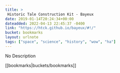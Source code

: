 ```yaml
---
title: > 
 Historic Tale Construction Kit - Bayeux
date: 2019-01-14T20:24:34+00:00
dateadded: 2022-04-13 22:45:37 -0400
link: "https://htck.github.io/bayeux/#!/"
bucket: bookmarks
layout: urlnote
tags: ["space", "science", "history", "wow", "ha"]
--- 
```

No Description
 <!-- end excerpt --> 
<div class='bucket'>[[bookmarks|buckets/bookmarks]]</div> 
